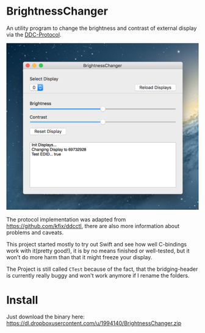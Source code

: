# BrightnessChanger
An utility program to change the brightness and contrast of external display via the [DDC-Protocol](https://de.wikipedia.org/wiki/Display_Data_Channel).

![screenshot of the application](./screenshot.png)


The protocol implementation was adapted from https://github.com/kfix/ddcctl, there are also more information about problems and caveats.

This project started mostly to try out Swift and see how well C-bindings work with it(pretty good!), it is by no means finished or well-tested, but
it won't do more harm than that it might freeze your display.

The Project is still called `CTest` because of the fact, that the bridging-header is currently really buggy and won't work anymore if I rename the folders.

# Install
Just download the binary here: https://dl.dropboxusercontent.com/u/1994140/BrightnessChanger.zip
